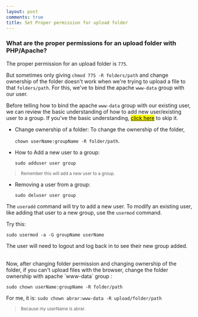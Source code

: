 ```yaml
---
layout: post
comments: true
title: Set Proper permission for upload folder
---
```


### What are the proper permissions for an upload folder with PHP/Apache?

  The proper permission for an upload folder is `775`.

  But sometimes only giving `chmod 775 -R folders/path` and change ownership of the folder doesn't work when we're trying to upload a file to that `folders/path`. For this, we've to bind the apache `www-data` group with our user.

Before telling how to bind the apache `www-data` group with our existing user, we can review the basic understanding of how to add new user/existing user to a group. If you've the basic understanding, <a href="#target"><mark>click here</mark></a> to skip it.

  * Change ownership of a folder: To change the ownership of the folder,

    `chown userName:groupName -R folder/path`.

  * How to Add a new user to a group:

    `sudo adduser user group`

  > <small>Remember this will add a new user to a group.</small>

  * Removing a user from a group:

    `sudo deluser user group`



  The `useradd` command will try to add a new user. To modify an existing user, like adding that user to a new group, use the `usermod` command.

  Try this:

  `sudo usermod -a -G groupName userName`

  The user will need to logout and log back in to see their new group added.

<div id="target"></div>
<br/>
  Now, after changing folder permission and changing ownership of the folder, if you can't upload files with the browser, change the folder ownership with apache `www-data` group :

  `sudo chown userName:groupName -R folder/path`

  For me, it is: `sudo chown abrar:www-data -R upload/folder/path`

  > <small>Because my userName is abrar.</small>